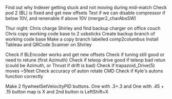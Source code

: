 Find out why Indexer getting stuck and not moving during mid-match
Check pod 2 (BL) is fixed and get new offsets
Test if we can disable compressor if below 10V, and renenable if above 10V  (merger2_charAbsSW) 

Thur night:  Chris charge Shirley and find backup charger on office couch
             Chris copy working code base to 2 usbsticks
             Create backup branch of working code base
             Make a copy branch labelled comp2columbus
             Install Tableau and QRCode Scanner on Shirley
             

Check if BLEncoder works and get new offsets
Check if tuning still good or need to retune (first Azimuth)
Check if teleop drive good
    if teleop bad retun (could be Azimuth, or Thrust if drift is bad)
Check if trapazoid_Drive(5) moves ~5feet
Check accuracy of auton rotate CMD
Check if Kyle's autons function correctly

Make 2 flywheelSetVelocityPID buttons.  One with .3+.3 and One with .45 + .15
    button map is X and 2nd button is LeftShift+X

